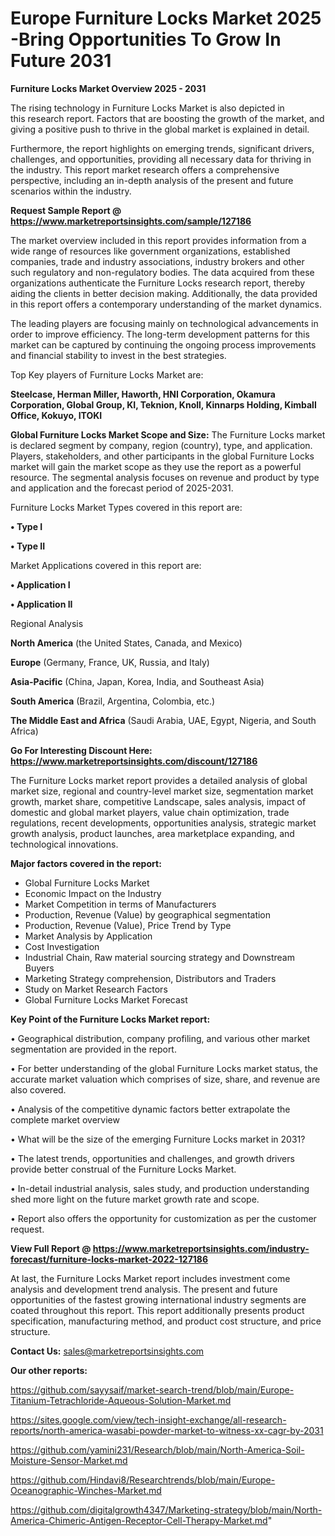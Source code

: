 # Europe Furniture Locks Market 2025 -Bring Opportunities To Grow In Future 2031

<Strong> Furniture Locks Market Overview 2025 - 2031</strong>

The rising technology in Furniture Locks Market is also depicted in this research report. Factors that are boosting the growth of the market, and giving a positive push to thrive in the global market is explained in detail.

Furthermore, the report highlights on emerging trends, significant drivers, challenges, and opportunities, providing all necessary data for thriving in the industry. This report market research offers a comprehensive perspective, including an in-depth analysis of the present and future scenarios within the industry.

<strong>Request Sample Report @ <a href=https://www.marketreportsinsights.com/sample/127186>https://www.marketreportsinsights.com/sample/127186</a></strong>

The market overview included in this report provides information from a wide range of resources like government organizations, established companies, trade and industry associations, industry brokers and other such regulatory and non-regulatory bodies. The data acquired from these organizations authenticate the Furniture Locks research report, thereby aiding the clients in better decision making. Additionally, the data provided in this report offers a contemporary understanding of the market dynamics.

The leading players are focusing mainly on technological advancements in order to improve efficiency. The long-term development patterns for this market can be captured by continuing the ongoing process improvements and financial stability to invest in the best strategies.

Top Key players of Furniture Locks Market are:

<strong>Steelcase, Herman Miller, Haworth, HNI Corporation, Okamura Corporation, Global Group, KI, Teknion, Knoll, Kinnarps Holding, Kimball Office, Kokuyo, ITOKI</strong>

<strong><b>Global Furniture Locks Market Scope and Size:</b></strong>
The Furniture Locks market is declared segment by company, region (country), type, and application. Players, stakeholders, and other participants in the global Furniture Locks market will gain the market scope as they use the report as a powerful resource. The segmental analysis focuses on revenue and product by type and application and the forecast period of 2025-2031.

Furniture Locks Market Types covered in this report are:

<strong>• Type I

• Type II</strong>

Market Applications covered in this report are:

<strong>• Application I

• Application II</strong> 

Regional Analysis

<strong>North America</strong> (the United States, Canada, and Mexico)

<strong>Europe</strong> (Germany, France, UK, Russia, and Italy)

<strong>Asia-Pacific</strong> (China, Japan, Korea, India, and Southeast Asia)

<strong>South America</strong> (Brazil, Argentina, Colombia, etc.)

<strong>The Middle East and Africa</strong> (Saudi Arabia, UAE, Egypt, Nigeria, and South Africa)

<strong>Go For Interesting Discount Here: <a href=https://www.marketreportsinsights.com/discount/127186>https://www.marketreportsinsights.com/discount/127186</a></strong>

The Furniture Locks market report provides a detailed analysis of global market size, regional and country-level market size, segmentation market growth, market share, competitive Landscape, sales analysis, impact of domestic and global market players, value chain optimization, trade regulations, recent developments, opportunities analysis, strategic market growth analysis, product launches, area marketplace expanding, and technological innovations.

<strong><b>Major factors covered in the report:</b></strong>
<ul>
  <li>Global Furniture Locks Market </li>
  <li>Economic Impact on the Industry</li>
  <li>Market Competition in terms of Manufacturers</li>
  <li>Production, Revenue (Value) by geographical segmentation</li>
  <li>Production, Revenue (Value), Price Trend by Type</li>
  <li>Market Analysis by Application</li>
  <li>Cost Investigation</li>
  <li>Industrial Chain, Raw material sourcing strategy and Downstream Buyers</li>
  <li>Marketing Strategy comprehension, Distributors and Traders</li>
  <li>Study on Market Research Factors</li>
  <li>Global Furniture Locks Market Forecast</li>
</ul>

<strong><b>Key Point of the Furniture Locks Market report:</b></strong>

• Geographical distribution, company profiling, and various other market segmentation are provided in the report.

• For better understanding of the global Furniture Locks market status, the accurate market valuation which comprises of size, share, and revenue are also covered.

• Analysis of the competitive dynamic factors better extrapolate the complete market overview

• What will be the size of the emerging Furniture Locks market in 2031?

• The latest trends, opportunities and challenges, and growth drivers provide better construal of the Furniture Locks Market.

• In-detail industrial analysis, sales study, and production understanding shed more light on the future market growth rate and scope.

• Report also offers the opportunity for customization as per the customer request.

<strong><b>View Full Report @ <a href=https://www.marketreportsinsights.com/industry-forecast/furniture-locks-market-2022-127186>https://www.marketreportsinsights.com/industry-forecast/furniture-locks-market-2022-127186</a></b></strong>


At last, the Furniture Locks Market report includes investment come analysis and development trend analysis. The present and future opportunities of the fastest growing international industry segments are coated throughout this report. This report additionally presents product specification, manufacturing method, and product cost structure, and price structure.

<strong>Contact Us:</strong>
sales@marketreportsinsights.com

<strong>Our other reports:</strong>

<a href=https://github.com/sayysaif/market-search-trend/blob/main/Europe-Titanium-Tetrachloride-Aqueous-Solution-Market.md>https://github.com/sayysaif/market-search-trend/blob/main/Europe-Titanium-Tetrachloride-Aqueous-Solution-Market.md</a>

<a href=https://sites.google.com/view/tech-insight-exchange/all-research-reports/north-america-wasabi-powder-market-to-witness-xx-cagr-by-2031>https://sites.google.com/view/tech-insight-exchange/all-research-reports/north-america-wasabi-powder-market-to-witness-xx-cagr-by-2031</a>

<a href=https://github.com/yamini231/Research/blob/main/North-America-Soil-Moisture-Sensor-Market.md>https://github.com/yamini231/Research/blob/main/North-America-Soil-Moisture-Sensor-Market.md</a>

<a href=https://github.com/Hindavi8/Researchtrends/blob/main/Europe-Oceanographic-Winches-Market.md>https://github.com/Hindavi8/Researchtrends/blob/main/Europe-Oceanographic-Winches-Market.md</a>

<a href=https://github.com/digitalgrowth4347/Marketing-strategy/blob/main/North-America-Chimeric-Antigen-Receptor-Cell-Therapy-Market.md>https://github.com/digitalgrowth4347/Marketing-strategy/blob/main/North-America-Chimeric-Antigen-Receptor-Cell-Therapy-Market.md</a>"
